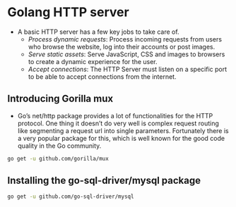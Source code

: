 # Golang HTTP server

- A basic HTTP server has a few key jobs to take care of.
    - *Process dynamic requests*: Process incoming requests from users who browse the website, log into their accounts or post images.
    - *Serve static assets*: Serve JavaScript, CSS and images to browsers to create a dynamic experience for the user.
    - *Accept connections*: The HTTP Server must listen on a specific port to be able to accept connections from the internet.


## Introducing Gorilla mux

- Go’s net/http package provides a lot of functionalities for the HTTP protocol. 
 One thing it doesn’t do very well is complex request routing like segmenting a 
 request url into single parameters. Fortunately there is a very popular package 
 for this, which is well known for the good code quality in the Go community. 
 
 
```bash
go get -u github.com/gorilla/mux
```

## Installing the go-sql-driver/mysql package
```bash
go get -u github.com/go-sql-driver/mysql
```